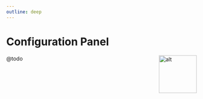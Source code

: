 ```yaml
---
outline: deep
---
```


# Configuration Panel

<img class="icon" style="float:right" alt="alt" src="/icons/cog-transfer.svg" width="100"/>

@todo
